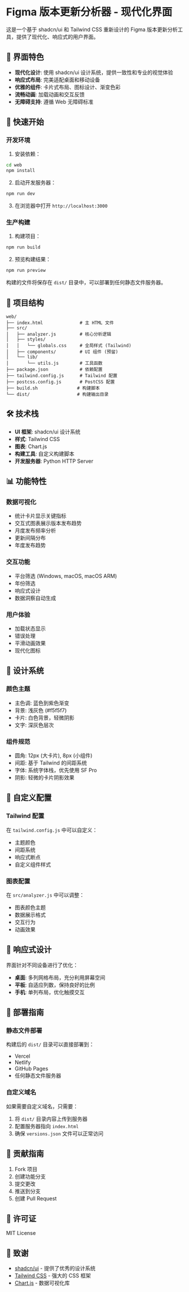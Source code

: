 # Figma 版本更新分析器 - 现代化界面

这是一个基于 shadcn/ui 和 Tailwind CSS 重新设计的 Figma 版本更新分析工具，提供了现代化、响应式的用户界面。

## 🎨 界面特色

- **现代化设计**: 使用 shadcn/ui 设计系统，提供一致性和专业的视觉体验
- **响应式布局**: 完美适配桌面和移动设备
- **优雅的组件**: 卡片式布局、图标设计、渐变色彩
- **流畅动画**: 加载动画和交互反馈
- **无障碍支持**: 遵循 Web 无障碍标准

## 🚀 快速开始

### 开发环境

1. 安装依赖：
```bash
cd web
npm install
```

2. 启动开发服务器：
```bash
npm run dev
```

3. 在浏览器中打开 `http://localhost:3000`

### 生产构建

1. 构建项目：
```bash
npm run build
```

2. 预览构建结果：
```bash
npm run preview
```

构建的文件将保存在 `dist/` 目录中，可以部署到任何静态文件服务器。

## 📁 项目结构

```
web/
├── index.html              # 主 HTML 文件
├── src/
│   ├── analyzer.js         # 核心分析逻辑
│   ├── styles/
│   │   └── globals.css     # 全局样式 (Tailwind)
│   ├── components/         # UI 组件 (预留)
│   └── lib/
│       └── utils.js        # 工具函数
├── package.json            # 依赖配置
├── tailwind.config.js      # Tailwind 配置
├── postcss.config.js       # PostCSS 配置
├── build.sh               # 构建脚本
└── dist/                  # 构建输出目录
```

## 🛠 技术栈

- **UI 框架**: shadcn/ui 设计系统
- **样式**: Tailwind CSS
- **图表**: Chart.js
- **构建工具**: 自定义构建脚本
- **开发服务器**: Python HTTP Server

## 📊 功能特性

### 数据可视化
- 统计卡片显示关键指标
- 交互式图表展示版本发布趋势
- 月度发布频率分析
- 更新间隔分布
- 年度发布趋势

### 交互功能
- 平台筛选 (Windows, macOS, macOS ARM)
- 年份筛选
- 响应式设计
- 数据洞察自动生成

### 用户体验
- 加载状态显示
- 错误处理
- 平滑动画效果
- 现代化图标

## 🎯 设计系统

### 颜色主题
- 主色调: 蓝色到紫色渐变
- 背景: 浅灰色 (#f5f5f7)
- 卡片: 白色背景，轻微阴影
- 文字: 深灰色层次

### 组件规范
- 圆角: 12px (大卡片), 8px (小组件)
- 间距: 基于 Tailwind 的间距系统
- 字体: 系统字体栈，优先使用 SF Pro
- 阴影: 轻微的卡片阴影效果

## 🔧 自定义配置

### Tailwind 配置
在 `tailwind.config.js` 中可以自定义：
- 主题颜色
- 间距系统
- 响应式断点
- 自定义组件样式

### 图表配置
在 `src/analyzer.js` 中可以调整：
- 图表颜色主题
- 数据展示格式
- 交互行为
- 动画效果

## 📱 响应式设计

界面针对不同设备进行了优化：
- **桌面**: 多列网格布局，充分利用屏幕空间
- **平板**: 自适应列数，保持良好的比例
- **手机**: 单列布局，优化触摸交互

## 🚀 部署指南

### 静态文件部署
构建后的 `dist/` 目录可以直接部署到：
- Vercel
- Netlify
- GitHub Pages
- 任何静态文件服务器

### 自定义域名
如果需要自定义域名，只需要：
1. 将 `dist/` 目录内容上传到服务器
2. 配置服务器指向 `index.html`
3. 确保 `versions.json` 文件可以正常访问

## 🤝 贡献指南

1. Fork 项目
2. 创建功能分支
3. 提交更改
4. 推送到分支
5. 创建 Pull Request

## 📄 许可证

MIT License

## 🙏 致谢

- [shadcn/ui](https://ui.shadcn.com/) - 提供了优秀的设计系统
- [Tailwind CSS](https://tailwindcss.com/) - 强大的 CSS 框架
- [Chart.js](https://www.chartjs.org/) - 数据可视化库